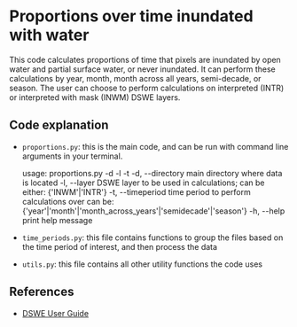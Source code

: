 # Proportions over time inundated with water

This code calculates proportions of time that pixels are inundated by open water and partial surface water, or never inundated. It can perform these calculations by year, month, month across all years, semi-decade, or season. The user can choose to perform calculations on interpreted (INTR) or interpreted with mask (INWM) DSWE layers.

## Code explanation
- `proportions.py`: this is the main code, and can be run with command line arguments in your terminal.

    usage: proportions.py -d <directory> -l <layer> -t <timeperiod>
        -d, --directory     <directory>     main directory where data is located
        -l, --layer         <layer>         DSWE layer to be used in calculations;
                                            can be either: {'INWM'|'INTR'}
        -t, --timeperiod    <timeperiod>    time period to perform calculations over
                                            can be: {'year'|'month'|'month_across_years'|'semidecade'|'season'}
        -h, --help                          print help message

- `time_periods.py`: this file contains functions to group the files based on the time period of interest, and then process the data

- `utils.py`: this file contains all other utility functions the code uses

## References
- [DSWE User Guide](https://www.usgs.gov/land-resources/nli/landsat/landsat-dynamic-surface-water-extent?qt-science_support_page_related_con=0#qt-science_support_page_related_con)

